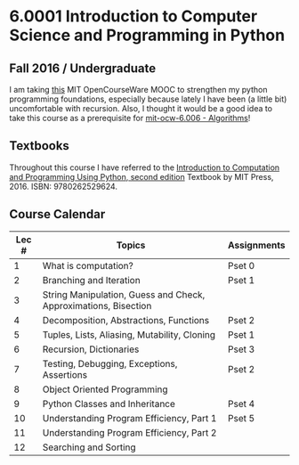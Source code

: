 # 6.0001 Introduction to Computer Science and Programming in Python

## Fall 2016 / Undergraduate
I am taking [this]() MIT OpenCourseWare MOOC to strengthen my python programming foundations, especially because lately I have been (a little bit) uncomfortable with recursion. Also, I thought it would be a good idea to take this course as a prerequisite for [mit-ocw-6.006 - Algorithms](https://github.com/keivalya/mit-ocw-6006)!

## Textbooks
Throughout this course I have referred to the [
Introduction to Computation and Programming Using Python, second edition](https://mitpress.mit.edu/9780262529624/introduction-to-computation-and-programming-using-python/) Textbook by MIT Press, 2016. ISBN: 9780262529624.

## Course Calendar

| **Lec #** | **Topics**                                    | **Assignments**               |
|-----------|-----------------------------------------------|--------------------------------|
| 1         | What is computation?                         | Pset 0               |
| 2         | Branching and Iteration                      | Pset 1               |
| 3         | String Manipulation, Guess and Check, Approximations, Bisection |                   |
| 4         | Decomposition, Abstractions, Functions       | Pset 2               |
| 5         | Tuples, Lists, Aliasing, Mutability, Cloning | Pset 1                    |
| 6         | Recursion, Dictionaries                      | Pset 3               |
| 7         | Testing, Debugging, Exceptions, Assertions   | Pset 2           |
| 8         | Object Oriented Programming                  |                                |
| 9         | Python Classes and Inheritance               | Pset 4   |
| 10        | Understanding Program Efficiency, Part 1     | Pset 5   |
| 11        | Understanding Program Efficiency, Part 2     |                                |
| 12        | Searching and Sorting                        |         |
